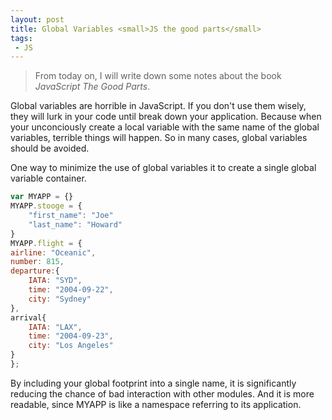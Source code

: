 ```yaml
---
layout: post
title: Global Variables <small>JS the good parts</small>
tags: 
 - JS
---
```


 

>From today on, I will write down some notes about the book <em>JavaScript The Good Parts</em>.

Global variables are horrible in JavaScript. If you don't use them wisely, they will lurk in your code until break down your application. Because when your unconciously create a local variable with the same name of the global variables, terrible things will happen. So in many cases, global variables should be avoided.

One way to minimize the use of global variables it to create a single global variable container.

```javascript
var MYAPP = {}
MYAPP.stooge = { 
    "first_name": "Joe"
    "last_name": "Howard"
}
MYAPP.flight = {
airline: "Oceanic",
number: 815,
departure:{
    IATA: "SYD",
    time: "2004-09-22",
    city: "Sydney"
},
arrival{
    IATA: "LAX",
    time: "2004-09-23",
    city: "Los Angeles"
}
};
```

By including your global footprint into a single name, it is significantly reducing the chance of bad interaction with other modules. And it is more readable, since MYAPP is like a namespace referring to its application.

